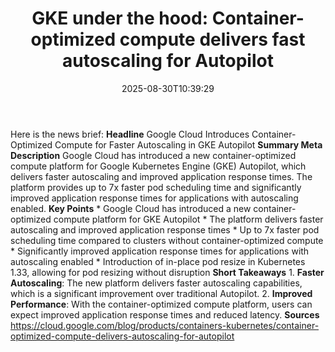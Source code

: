 ﻿---
title: "GKE under the hood: Container-optimized compute delivers fast autoscaling for Autopilot"
date: "2025-08-30T10:39:29"
category: "Markets"
summary: ""
slug: "gke under the hood containeroptimized compute delivers fast "
source_urls:
  - "https://cloud.google.com/blog/products/containers-kubernetes/container-optimized-compute-delivers-autoscaling-for-autopilot/"
seo:
  title: "GKE under the hood: Container-optimized compute delivers fast autoscaling for Autopilot | Hash n Hedge"
  description: ""
  keywords: ["news", "markets", "brief"]
---
Here is the news brief:  **Headline** Google Cloud Introduces Container-Optimized Compute for Faster Autoscaling in GKE Autopilot  **Summary Meta Description** Google Cloud has introduced a new container-optimized compute platform for Google Kubernetes Engine (GKE) Autopilot, which delivers faster autoscaling and improved application response times. The platform provides up to 7x faster pod scheduling time and significantly improved application response times for applications with autoscaling enabled.  **Key Points**  * Google Cloud has introduced a new container-optimized compute platform for GKE Autopilot * The platform delivers faster autoscaling and improved application response times * Up to 7x faster pod scheduling time compared to clusters without container-optimized compute * Significantly improved application response times for applications with autoscaling enabled * Introduction of in-place pod resize in Kubernetes 1.33, allowing for pod resizing without disruption  **Short Takeaways**  1. **Faster Autoscaling**: The new platform delivers faster autoscaling capabilities, which is a significant improvement over traditional Autopilot. 2. **Improved Performance**: With the container-optimized compute platform, users can expect improved application response times and reduced latency.  **Sources** https://cloud.google.com/blog/products/containers-kubernetes/container-optimized-compute-delivers-autoscaling-for-autopilot 
